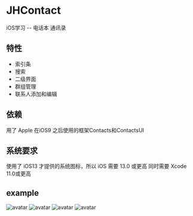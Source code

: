 # JHContact
iOS学习 -- 电话本  通讯录

## 特性
* 索引条
* 搜索
* 二级界面
* 群组管理
* 联系人添加和编辑

## 依赖
用了 Apple 在iOS9 之后使用的框架Contacts和ContactsUI

## 系统要求
使用了 iOS13 才提供的系统图标，所以 iOS 需要 13.0 或更高 同时需要 Xcode 11.0或更高

## example
![avatar](image/1.png)
![avatar](image/2.png)
![avatar](image/3.png)
![avatar](image/4.png)
